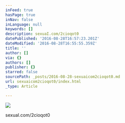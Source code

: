 ```yaml
---
inFeed: true
hasPage: true
inNav: false
inLanguage: null
keywords: []
description: sexuaI.com/2cioqot0
datePublished: '2016-08-28T16:57:23.201Z'
dateModified: '2016-08-28T16:55:55.359Z'
title: ''
author: []
via: {}
authors: []
publisher: {}
starred: false
sourcePath: _posts/2016-08-28-sexuaicom2cioqot0.md
url: sexuaicom2cioqot0/index.html
_type: Article

---
```

![](https://the-grid-user-content.s3-us-west-2.amazonaws.com/b92e2fe2-313f-439b-a619-5356419e1e56.jpg)

sexuaI.com/2cioqot0
